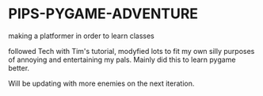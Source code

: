 # PIPS-PYGAME-ADVENTURE
making a platformer in order to learn classes

followed Tech with Tim's tutorial, modyfied lots to fit my own silly purposes of annoying and entertaining my pals. Mainly did this to learn pygame better.

Will be updating with more enemies on the next iteration.

